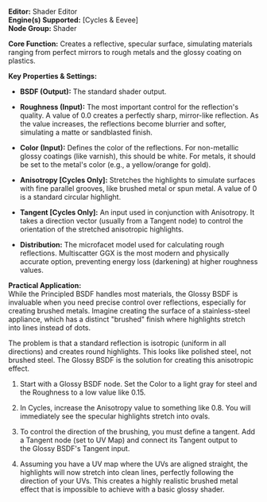 **Editor:** Shader Editor  
**Engine(s) Supported:** [Cycles & Eevee]  
**Node Group:** Shader

**Core Function:** Creates a reflective, specular surface, simulating materials ranging from perfect mirrors to rough metals and the glossy coating on plastics.

**Key Properties & Settings:**

- **BSDF (Output):** The standard shader output.
    
- **Roughness (Input):** The most important control for the reflection's quality. A value of 0.0 creates a perfectly sharp, mirror-like reflection. As the value increases, the reflections become blurrier and softer, simulating a matte or sandblasted finish.
    
- **Color (Input):** Defines the color of the reflections. For non-metallic glossy coatings (like varnish), this should be white. For metals, it should be set to the metal's color (e.g., a yellow/orange for gold).
    
- **Anisotropy [Cycles Only]:** Stretches the highlights to simulate surfaces with fine parallel grooves, like brushed metal or spun metal. A value of 0 is a standard circular highlight.
    
- **Tangent [Cycles Only]:** An input used in conjunction with Anisotropy. It takes a direction vector (usually from a Tangent node) to control the orientation of the stretched anisotropic highlights.
    
- **Distribution:** The microfacet model used for calculating rough reflections. Multiscatter GGX is the most modern and physically accurate option, preventing energy loss (darkening) at higher roughness values.
    

**Practical Application:**  
While the Principled BSDF handles most materials, the Glossy BSDF is invaluable when you need precise control over reflections, especially for creating brushed metals. Imagine creating the surface of a stainless-steel appliance, which has a distinct "brushed" finish where highlights stretch into lines instead of dots.

The problem is that a standard reflection is isotropic (uniform in all directions) and creates round highlights. This looks like polished steel, not brushed steel. The Glossy BSDF is the solution for creating this anisotropic effect.

1. Start with a Glossy BSDF node. Set the Color to a light gray for steel and the Roughness to a low value like 0.15.
    
2. In Cycles, increase the Anisotropy value to something like 0.8. You will immediately see the specular highlights stretch into ovals.
    
3. To control the direction of the brushing, you must define a tangent. Add a Tangent node (set to UV Map) and connect its Tangent output to the Glossy BSDF's Tangent input.
    
4. Assuming you have a UV map where the UVs are aligned straight, the highlights will now stretch into clean lines, perfectly following the direction of your UVs. This creates a highly realistic brushed metal effect that is impossible to achieve with a basic glossy shader.